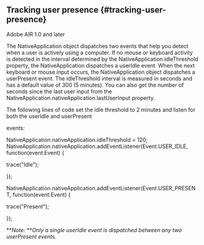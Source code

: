 ## Tracking user presence {#tracking-user-presence}

Adobe AIR 1.0 and later

The NativeApplication object dispatches two events that help you detect when a user is actively using a computer. If no mouse or keyboard activity is detected in the interval determined by the NativeApplication.idleThreshold property, the NativeApplication dispatches a userIdle event. When the next keyboard or mouse input occurs, the NativeApplication object dispatches a userPresent event. The idleThreshold interval is measured in seconds and has a default value of 300 (5 minutes). You can also get the number of seconds since the last user input from the NativeApplication.nativeApplication.lastUserInput property.

The following lines of code set the idle threshold to 2 minutes and listen for both the userIdle and userPresent

events:

NativeApplication.nativeApplication.idleThreshold = 120; NativeApplication.nativeApplication.addEventListener(Event.USER_IDLE, function(event:Event) {

trace(&quot;Idle&quot;);

});

NativeApplication.nativeApplication.addEventListener(Event.USER_PRESENT, function(event:Event) {

trace(&quot;Present&quot;);

});

**_Note:_ **_Only a single userIdle event is dispatched between any two userPresent events._